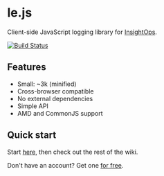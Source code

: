 le.js
=====

Client-side JavaScript logging library for [InsightOps](https://www.rapid7.com/solutions/it-operations/).

[![Build Status](https://travis-ci.org/rapid7/r7insight_js.png?branch=master)](https://travis-ci.org/rapid7/r7insight_js)

Features
--------

* Small: ~3k (minified)
* Cross-browser compatible
* No external dependencies
* Simple API
* AMD and CommonJS support

Quick start
-----------

Start [here](https://github.com/rapid7/r7insight_js/wiki/Getting-started), then check out the rest of the wiki.

Don't have an account? Get one [for free](https://www.rapid7.com/products/insightops/try/).
